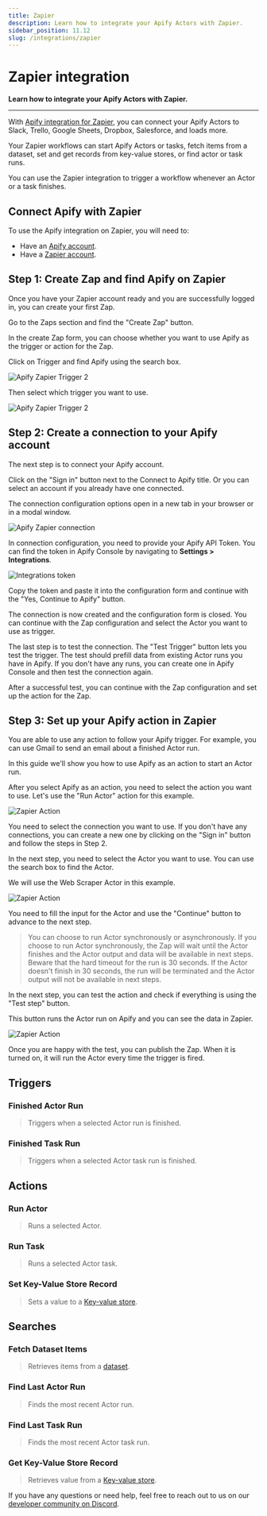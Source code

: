 ```yaml
---
title: Zapier
description: Learn how to integrate your Apify Actors with Zapier.
sidebar_position: 11.12
slug: /integrations/zapier
---
```


# Zapier integration

**Learn how to integrate your Apify Actors with Zapier.**

---

With [Apify integration for Zapier](https://zapier.com/apps/apify/integrations), you can connect your Apify Actors to Slack, Trello, Google Sheets, Dropbox, Salesforce, and loads more.

Your Zapier workflows can start Apify Actors or tasks, fetch items from a dataset, set and get records from key-value stores, or find actor or task runs.

You can use the Zapier integration to trigger a workflow whenever an Actor or a task finishes.

## Connect Apify with Zapier

To use the Apify integration on Zapier, you will need to:

- Have an [Apify account](https://console.apify.com/).
- Have a [Zapier account](https://zapier.com/).

## Step 1: Create Zap and find Apify on Zapier

Once you have your Zapier account ready and you are successfully logged in, you can create your first Zap.

Go to the Zaps section and find the "Create Zap" button.

In the create Zap form, you can choose whether you want to use Apify as the trigger or action for the Zap.

Click on Trigger and find Apify using the search box.

![Apify Zapier Trigger 2](./images/zapier-trigger.png)

Then select which trigger you want to use.

![Apify Zapier Trigger 2](./images/zapier-trigger-2.png)

## Step 2: Create a connection to your Apify account

The next step is to connect your Apify account.

Click on the "Sign in" button next to the Connect to Apify title. Or you can select an account if you already have one connected.

The connection configuration options open in a new tab in your browser or in a modal window.

![Apify Zapier connection](./images/zapier-new-connection.png)

In connection configuration, you need to provide your Apify API Token. You can find the token in Apify Console by navigating to **Settings > Integrations**.

![Integrations token](./images/apify-integrations-token.png)

Copy the token and paste it into the configuration form and continue with the "Yes, Continue to Apify" button.

The connection is now created and the configuration form is closed. You can continue with the Zap configuration and select the Actor you want to use as trigger.

The last step is to test the connection. The "Test Trigger" button lets you test the trigger. The test should prefill data from existing Actor runs you have in Apify. If you don't have any runs, you can create one in Apify Console and then test the connection again.

After a successful test, you can continue with the Zap configuration and set up the action for the Zap.

## Step 3: Set up your Apify action in Zapier

You are able to use any action to follow your Apify trigger. For example, you can use Gmail to send an email about a finished Actor run.

In this guide we'll show you how to use Apify as an action to start an Actor run.

After you select Apify as an action, you need to select the action you want to use. Let's use the "Run Actor" action for this example.

![Zapier Action](./images/zapier-action-1.png)

You need to select the connection you want to use. If you don't have any connections, you can create a new one by clicking on the "Sign in" button and follow the steps in Step 2.

In the next step, you need to select the Actor you want to use. You can use the search box to find the Actor.

We will use the Web Scraper Actor in this example.

![Zapier Action](./images/zapier-action-2.png)

You need to fill the input for the Actor and use the "Continue" button to advance to the next step.

> You can choose to run Actor synchronously or asynchronously. If you choose to run Actor synchronously, the Zap will wait until the Actor finishes and the Actor output and data will be available in next steps.
> Beware that the hard timeout for the run is 30 seconds. If the Actor doesn't finish in 30 seconds, the run will be terminated and the Actor output will not be available in next steps.

In the next step, you can test the action and check if everything is using the "Test step" button.

This button runs the Actor run on Apify and you can see the data in Zapier.

![Zapier Action](./images/zapier-action-3.png)

Once you are happy with the test, you can publish the Zap. When it is turned on, it will run the Actor every time the trigger is fired.

## Triggers

### Finished Actor Run

> Triggers when a selected Actor run is finished.

### Finished Task Run

> Triggers when a selected Actor task run is finished.

## Actions

### Run Actor

> Runs a selected Actor.

### Run Task

> Runs a selected Actor task.

### Set Key-Value Store Record

> Sets a value to a [Key-value store](/platform/storage/key-value-store).

## Searches

### Fetch Dataset Items

> Retrieves items from a [dataset](/platform/storage/dataset).

### Find Last Actor Run

> Finds the most recent Actor run.

### Find Last Task Run

> Finds the most recent Actor task run.

### Get Key-Value Store Record

> Retrieves value from a [Key-value store](/platform/storage/key-value-store).

If you have any questions or need help, feel free to reach out to us on our [developer community on Discord](https://discord.com/invite/jyEM2PRvMU).
